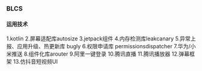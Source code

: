 ### BLCS

#### 运用技术
1.kotlin
2.屏幕适配库autosize
3.jetpack组件
4.内存检测库leakcanary
5.异常上报、应用升级、热更新库 bugly
6.权限申请库 permissionsdispatcher
7.华为/小米推送
8.组件化库arouter
9.阿里一键登录
10.腾讯直播
11.腾讯播放器
12.弹幕框架
13.仿抖音短视频UI